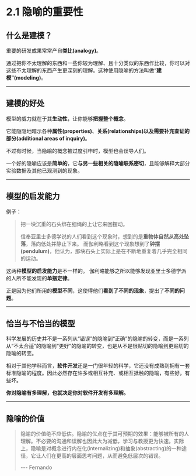 # 2.1 隐喻的重要性

## 什么是建模？
重要的研发成果常常产自**类比(analogy)**。

通过把你不太理解的东西和一些你较为理解、且十分类似的东西作比较，你可以对这些不太理解的东西产生更深刻的理解。这种使用隐喻的方法叫做“**建模”(modeling)**。

---

## 建模的好处
模型的威力就在于其**生动性**，让你能够**把握整个概念**。

它能隐隐地暗示各种**属性(properties)**、**关系(relationships)**以及需要**补充查证的部分(additional areas of inquiry)**。

不过有时候，当隐喻的概念被过度引申时，模型也会误导人们。


一个好的隐喻应该是**简单的**，它**与另一些相关的隐喻联系密切**，且能够解释大部分实验数据及其他已观测到的现象。


---

## 模型的启发能力

例子：

> 把一块沉重的石头绑在细绳的上让它来回摆动。
> 
> 信奉亚里士多德学说的人们看到这个现象时，想到的是**重物体自然从高处坠落**，落向低处并静止下来。
> 而伽利略看到这个现象想到了**钟摆(pendulum)**，他认为，那块石头上实际上是在不断地重复着几乎完全相同的运动。
> 

这两种**模型的启发能力**是不一样的。
伽利略能够之所以能够发现亚里士多德学派的人所不能发现的**单摆定律**。

正是因为他们所用的**模型不同**，这使得他们**看到了不同的现象**，提出了**不同的问题**。


---

## 恰当与不恰当的模型
科学发展的历史并不是一系列从“错误”的隐喻到“正确”的隐喻的转变，而是一系列从“不太合适”的隐喻到“更好”的隐喻的转变，也是从不是很贴切的隐喻到更贴切的隐喻的转变。


相对于其他学科而言，**软件开发**还是一门很年轻的科学，它还没有成熟到拥有一套标准隐喻的程度。因此必然存在许多或相互补充、或相互抵触的隐喻，有些好，有些坏。

**你对隐喻有多理解，也就决定你对软件开发有多理解。**

---

## 隐喻的价值
> 隐喻的价值绝不应低估。隐喻的优点在于其可预期的效果：能够被所有的人理解。不必要的沟通和误解也因此大为减低，学习与教授更为快速。实际上，隐喻是对概念进行内在化(internalizing)和抽象(abstracting)的一种途径，它让人们在更高的层面思考问题，从而避免低层次的错误。
> 
> --- Fernando

